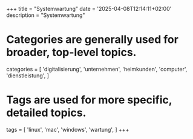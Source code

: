 +++
title = "Systemwartung"
date = '2025-04-08T12:14:11+02:00'
description = "Systemwartung"
# Categories are generally used for broader, top-level topics.
categories = [
 'digitalisierung',
 'unternehmen',
 'heimkunden',
 'computer',
 'dienstleistung',
]
# Tags are used for more specific, detailed topics.
tags = [
 'linux',
 'mac',
 'windows',
 'wartung',
]
+++
